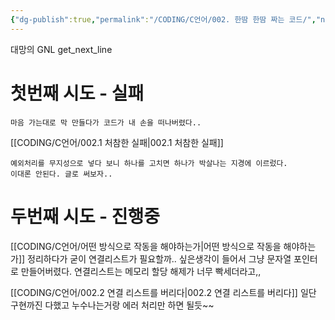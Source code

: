 ```yaml
---
{"dg-publish":true,"permalink":"/CODING/C언어/002. 한땀 한땀 짜는 코드/","noteIcon":"2"}
---
```




대망의 GNL  get_next_line

# 첫번째 시도 - 실패

	마음 가는대로 막 만들다가 코드가 내 손을 떠나버렸다..
[[CODING/C언어/002.1 처참한 실패\|002.1 처참한 실패]]
	
	예외처리를 무지성으로 넣다 보니 하나를 고치면 하나가 박살나는 지경에 이르렀다.
	이대론 안된다. 글로 써보자..

# 두번째 시도 - 진행중
[[CODING/C언어/어떤 방식으로 작동을 해야하는가\|어떤 방식으로 작동을 해야하는가]]
	정리하다가 굳이 연결리스트가 필요할까.. 싶은생각이 들어서 그냥 문자열 포인터로 만들어버렸다.
	연결리스트는 메모리 할당 해제가 너무 빡세더라고,,

[[CODING/C언어/002.2 연결 리스트를 버리다\|002.2 연결 리스트를 버리다]]
	일단 구현까진 다했고 누수나는거랑 에러 처리만 하면 될듯~~